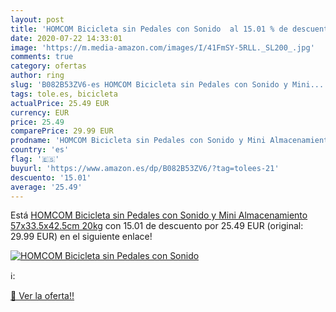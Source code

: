 ```yaml
---
layout: post
title: 'HOMCOM Bicicleta sin Pedales con Sonido  al 15.01 % de descuento'
date: 2020-07-22 14:33:01
image: 'https://m.media-amazon.com/images/I/41FmSY-5RLL._SL200_.jpg'
comments: true
category: ofertas
author: ring
slug: 'B082B53ZV6-es HOMCOM Bicicleta sin Pedales con Sonido y Mini...'
tags: tole.es, bicicleta
actualPrice: 25.49 EUR
currency: EUR
price: 25.49
comparePrice: 29.99 EUR
prodname: 'HOMCOM Bicicleta sin Pedales con Sonido y Mini Almacenamiento 57x33.5x42.5cm 20kg'
country: 'es'
flag: '🇪🇸'
buyurl: 'https://www.amazon.es/dp/B082B53ZV6/?tag=tolees-21'
descuento: '15.01'
average: '25.49'
---
```


Está [HOMCOM Bicicleta sin Pedales con Sonido y Mini Almacenamiento 57x33.5x42.5cm 20kg](https://www.amazon.es/dp/B082B53ZV6/?tag=tolees-21) con 15.01 de descuento por 25.49 EUR (original: 29.99 EUR) en el siguiente enlace!

[![HOMCOM Bicicleta sin Pedales con Sonido ](https://m.media-amazon.com/images/I/41FmSY-5RLL._SL200_.jpg)](https://www.amazon.es/dp/B082B53ZV6/?tag=tolees-21)

ℹ️:


[🛒 Ver la oferta!!](https://www.amazon.es/dp/B082B53ZV6/?tag=tolees-21)
